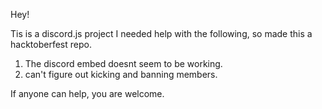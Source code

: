 Hey!

Tis is a discord.js project
I needed help with the following, so made this a hacktoberfest repo.

1. The discord embed doesnt seem to be working.
2. can't figure out kicking and banning members.

If anyone can help, you are welcome.
